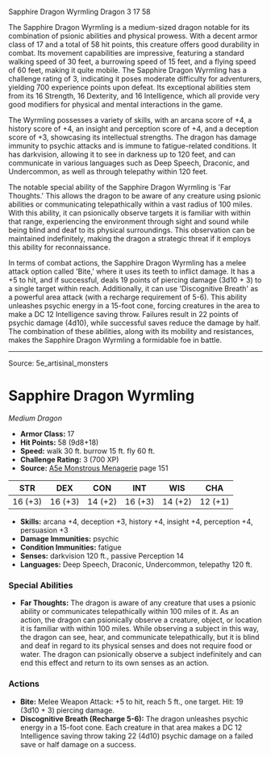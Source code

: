 <MonsterName/>Sapphire Dragon Wyrmling</MonsterName>
<CreatureType/>Dragon</CreatureType>
<CR/>3</CR>
<AC/>17</AC>
<HP/>58</HP>
<summary>The Sapphire Dragon Wyrmling is a medium-sized dragon notable for its combination of psionic abilities and physical prowess. With a decent armor class of 17 and a total of 58 hit points, this creature offers good durability in combat. Its movement capabilities are impressive, featuring a standard walking speed of 30 feet, a burrowing speed of 15 feet, and a flying speed of 60 feet, making it quite mobile. The Sapphire Dragon Wyrmling has a challenge rating of 3, indicating it poses moderate difficulty for adventurers, yielding 700 experience points upon defeat. Its exceptional abilities stem from its 16 Strength, 16 Dexterity, and 16 Intelligence, which all provide very good modifiers for physical and mental interactions in the game. </summary>

<detail>

The Wyrmling possesses a variety of skills, with an arcana score of +4, a history score of +4, an insight and perception score of +4, and a deception score of +3, showcasing its intellectual strengths. The dragon has damage immunity to psychic attacks and is immune to fatigue-related conditions. It has darkvision, allowing it to see in darkness up to 120 feet, and can communicate in various languages such as Deep Speech, Draconic, and Undercommon, as well as through telepathy within 120 feet. 

The notable special ability of the Sapphire Dragon Wyrmling is 'Far Thoughts.' This allows the dragon to be aware of any creature using psionic abilities or communicating telepathically within a vast radius of 100 miles. With this ability, it can psionically observe targets it is familiar with within that range, experiencing the environment through sight and sound while being blind and deaf to its physical surroundings. This observation can be maintained indefinitely, making the dragon a strategic threat if it employs this ability for reconnaissance.

In terms of combat actions, the Sapphire Dragon Wyrmling has a melee attack option called 'Bite,' where it uses its teeth to inflict damage. It has a +5 to hit, and if successful, deals 19 points of piercing damage (3d10 + 3) to a single target within reach. Additionally, it can use 'Discognitive Breath' as a powerful area attack (with a recharge requirement of 5-6). This ability unleashes psychic energy in a 15-foot cone, forcing creatures in the area to make a DC 12 Intelligence saving throw. Failures result in 22 points of psychic damage (4d10), while successful saves reduce the damage by half. The combination of these abilities, along with its mobility and resistances, makes the Sapphire Dragon Wyrmling a formidable foe in battle.</detail>



---

Source: 5e_artisinal_monsters

# Sapphire Dragon Wyrmling

*Medium* *Dragon*

- **Armor Class:** 17
- **Hit Points:** 58 (9d8+18)
- **Speed:** walk 30 ft. burrow 15 ft. fly 60 ft.
- **Challenge Rating:** 3 (700 XP)
- **Source:** [A5e Monstrous Menagerie](https://enpublishingrpg.com/products/level-up-monstrous-menagerie-a5e) page 151

| STR | DEX | CON | INT | WIS | CHA |
| --- | --- | --- | --- | --- | --- |
| 16 (+3) | 16 (+3) | 14 (+2) | 16 (+3) | 14 (+2) | 12 (+1) |

- **Skills:** arcana +4, deception +3, history +4, insight +4, perception +4, persuasion +3
- **Damage Immunities:** psychic
- **Condition Immunities:** fatigue
- **Senses:** darkvision 120 ft., passive Perception 14
- **Languages:** Deep Speech, Draconic, Undercommon, telepathy 120 ft.

### Special Abilities

- **Far Thoughts:** The dragon is aware of any creature that uses a psionic ability or communicates telepathically within 100 miles of it. As an action, the dragon can psionically observe a creature, object, or location it is familiar with within 100 miles. While observing a subject in this way, the dragon can see, hear, and communicate telepathically, but it is blind and deaf in regard to its physical senses and does not require food or water. The dragon can psionically observe a subject indefinitely and can end this effect and return to its own senses as an action.

### Actions

- **Bite:** Melee Weapon Attack: +5 to hit, reach 5 ft., one target. Hit: 19 (3d10 + 3) piercing damage.
- **Discognitive Breath (Recharge 5-6):** The dragon unleashes psychic energy in a 15-foot cone. Each creature in that area makes a DC 12 Intelligence saving throw  taking 22 (4d10) psychic damage on a failed save or half damage on a success.




